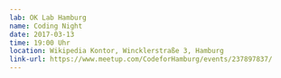 ```yaml
---
lab: OK Lab Hamburg
name: Coding Night
date: 2017-03-13
time: 19:00 Uhr
location: Wikipedia Kontor, Wincklerstraße 3, Hamburg
link-url: https://www.meetup.com/CodeforHamburg/events/237897837/
---
```

